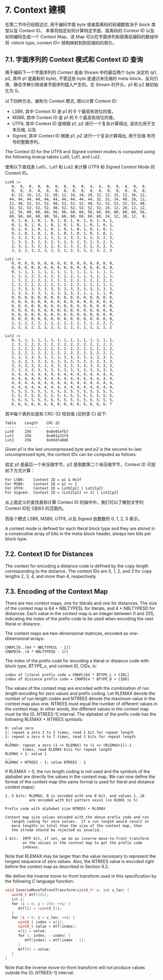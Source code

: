 # 7.  Context 建模

在第二节中已经叙述过, 用于编码字面 byte 或者距离码的前缀数取决于 block 类型以及 Context ID。 本章将指定如何计算特定字面、距离码的 Context ID 以及如何编码生成一个 Context Map，该 Map 可以在字面序列和距离前缀码的数组中将 &lt;block type, context ID&gt; 结构映射到到前缀码的索引。

## 7.1. 字面序列的 Context 模式和 Context ID 查询

用于编码下一个字面序列的 Context 是由 Stream 中的最后两个 byte 决定的 \(p1, p2, 其中 p1 是最新的 byte\), 不管这些 byte 是通过未压缩的 meta-block、反向引用、静态字典引用或者字面序列插入产生的。在 Stream 的开头，p1 和 p2 被初始化为 0。

以下四种方法，被称为 Context 模式, 用以计算 Context ID:

* LSB6, 其中  Context ID 是 p1 的 6 个最低有效位的值，
* MSB6, 其中 Context ID 是 p1 的 6 个最高有效位的值，
* UTF8, 其中 Context ID 是根据 p1, p2 进行一个复杂计算得出, 该优化用于文本压缩, 以及
* Signed, 其中 Context ID 根据 p1, p2 进行一个复杂计算得出, 用于压缩 有符号的整数序列。

The Context ID for the UTF8 and Signed context modes is computed using the following lookup tables Lut0, Lut1, and Lut2.

使用以下查找表 Lut0，Lut1 和 Lut2 来计算 UTF8 和 Signed Context Mode 的 Context ID。

```
Lut0 :=
   0,  0,  0,  0,  0,  0,  0,  0,  0,  4,  4,  0,  0,  4,  0,  0,
   0,  0,  0,  0,  0,  0,  0,  0,  0,  0,  0,  0,  0,  0,  0,  0,
   8, 12, 16, 12, 12, 20, 12, 16, 24, 28, 12, 12, 32, 12, 36, 12,
  44, 44, 44, 44, 44, 44, 44, 44, 44, 44, 32, 32, 24, 40, 28, 12,
  12, 48, 52, 52, 52, 48, 52, 52, 52, 48, 52, 52, 52, 52, 52, 48,
  52, 52, 52, 52, 52, 48, 52, 52, 52, 52, 52, 24, 12, 28, 12, 12,
  12, 56, 60, 60, 60, 56, 60, 60, 60, 56, 60, 60, 60, 60, 60, 56,
  60, 60, 60, 60, 60, 56, 60, 60, 60, 60, 60, 24, 12, 28, 12,  0,
   0, 1, 0, 1, 0, 1, 0, 1, 0, 1, 0, 1, 0, 1, 0, 1,
   0, 1, 0, 1, 0, 1, 0, 1, 0, 1, 0, 1, 0, 1, 0, 1,
   0, 1, 0, 1, 0, 1, 0, 1, 0, 1, 0, 1, 0, 1, 0, 1,
   0, 1, 0, 1, 0, 1, 0, 1, 0, 1, 0, 1, 0, 1, 0, 1,
   2, 3, 2, 3, 2, 3, 2, 3, 2, 3, 2, 3, 2, 3, 2, 3,
   2, 3, 2, 3, 2, 3, 2, 3, 2, 3, 2, 3, 2, 3, 2, 3,
   2, 3, 2, 3, 2, 3, 2, 3, 2, 3, 2, 3, 2, 3, 2, 3,
   2, 3, 2, 3, 2, 3, 2, 3, 2, 3, 2, 3, 2, 3, 2, 3

Lut1 :=
   0, 0, 0, 0, 0, 0, 0, 0, 0, 0, 0, 0, 0, 0, 0, 0,
   0, 0, 0, 0, 0, 0, 0, 0, 0, 0, 0, 0, 0, 0, 0, 0,
   0, 1, 1, 1, 1, 1, 1, 1, 1, 1, 1, 1, 1, 1, 1, 1,
   2, 2, 2, 2, 2, 2, 2, 2, 2, 2, 1, 1, 1, 1, 1, 1,
   1, 2, 2, 2, 2, 2, 2, 2, 2, 2, 2, 2, 2, 2, 2, 2,
   2, 2, 2, 2, 2, 2, 2, 2, 2, 2, 2, 1, 1, 1, 1, 1,
   1, 3, 3, 3, 3, 3, 3, 3, 3, 3, 3, 3, 3, 3, 3, 3,
   3, 3, 3, 3, 3, 3, 3, 3, 3, 3, 3, 1, 1, 1, 1, 0,
   0, 0, 0, 0, 0, 0, 0, 0, 0, 0, 0, 0, 0, 0, 0, 0,
   0, 0, 0, 0, 0, 0, 0, 0, 0, 0, 0, 0, 0, 0, 0, 0,
   0, 0, 0, 0, 0, 0, 0, 0, 0, 0, 0, 0, 0, 0, 0, 0,
   0, 0, 0, 0, 0, 0, 0, 0, 0, 0, 0, 0, 0, 0, 0, 0,
   0, 0, 0, 0, 0, 0, 0, 0, 0, 0, 0, 0, 0, 0, 0, 0,
   0, 0, 0, 0, 0, 0, 0, 0, 0, 0, 0, 0, 0, 0, 0, 0,
   2, 2, 2, 2, 2, 2, 2, 2, 2, 2, 2, 2, 2, 2, 2, 2,
   2, 2, 2, 2, 2, 2, 2, 2, 2, 2, 2, 2, 2, 2, 2, 2

Lut2 :=
   0, 1, 1, 1, 1, 1, 1, 1, 1, 1, 1, 1, 1, 1, 1, 1,
   2, 2, 2, 2, 2, 2, 2, 2, 2, 2, 2, 2, 2, 2, 2, 2,
   2, 2, 2, 2, 2, 2, 2, 2, 2, 2, 2, 2, 2, 2, 2, 2,
   2, 2, 2, 2, 2, 2, 2, 2, 2, 2, 2, 2, 2, 2, 2, 2,
   3, 3, 3, 3, 3, 3, 3, 3, 3, 3, 3, 3, 3, 3, 3, 3,
   3, 3, 3, 3, 3, 3, 3, 3, 3, 3, 3, 3, 3, 3, 3, 3,
   3, 3, 3, 3, 3, 3, 3, 3, 3, 3, 3, 3, 3, 3, 3, 3,
   3, 3, 3, 3, 3, 3, 3, 3, 3, 3, 3, 3, 3, 3, 3, 3,
   4, 4, 4, 4, 4, 4, 4, 4, 4, 4, 4, 4, 4, 4, 4, 4,
   4, 4, 4, 4, 4, 4, 4, 4, 4, 4, 4, 4, 4, 4, 4, 4,
   4, 4, 4, 4, 4, 4, 4, 4, 4, 4, 4, 4, 4, 4, 4, 4,
   4, 4, 4, 4, 4, 4, 4, 4, 4, 4, 4, 4, 4, 4, 4, 4,
   5, 5, 5, 5, 5, 5, 5, 5, 5, 5, 5, 5, 5, 5, 5, 5,
   5, 5, 5, 5, 5, 5, 5, 5, 5, 5, 5, 5, 5, 5, 5, 5,
   5, 5, 5, 5, 5, 5, 5, 5, 5, 5, 5, 5, 5, 5, 5, 5,
   6, 6, 6, 6, 6, 6, 6, 6, 6, 6, 6, 6, 6, 6, 6, 7
```

其中每个表的长度和  CRC-32 校验值 \(见附录 C\)  如下:

```
Table    Length    CRC-32
-----    ------    ------
Lut0     256       0x8e91efb7
Lut1     256       0xd01a32f4
Lut2     256       0x0dd7a0d6
```

Given p1 is the last uncompressed byte and p2 is the second-to-last uncompressed byte, the context IDs can be computed as follows:

给定 p1 是最后一个未压缩字节，p2 是倒数第二个未压缩字节，Context ID 可按如下方式计算：

```
For LSB6:    Context ID = p1 & 0x3f
For MSB6:    Context ID = p1 >> 2
For UTF8:    Context ID = Lut0[p1] | Lut1[p2]
For Signed:  Context ID = (Lut2[p1] << 3) | Lut2[p2]
```

从上面定义的查找表和计算 Context ID 的操作中，我们可以了解到文字的 Context ID在 0到63 的范围内。

而各个模式 LSB6, MSB6, UTF8, 以及 Signed 由整数的 0, 1, 2, 3 表示。

A context mode is defined for each literal block type and they are stored in a consecutive array of bits in the meta-block header, always two bits per block type.

## 7.2.  Context ID for Distances

The context for encoding a distance code is defined by the copy length corresponding to the distance.  The context IDs are 0, 1, 2, and 3 for copy lengths 2, 3, 4, and more than 4, respectively.

## 7.3.  Encoding of the Context Map

There are two context maps, one for literals and one for distances. The size of the context map is 64 \* NBLTYPESL for literals, and 4 \* NBLTYPESD for distances.  Each value in the context map is an integer between 0 and 255, indicating the index of the prefix code to be used when encoding the next literal or distance.

The context maps are two-dimensional matrices, encoded as one- dimensional arrays:

```
CMAPL[0..(64 * NBLTYPESL - 1)]
CMAPD[0..(4 * NBLTYPESD - 1)]
```

The index of the prefix code for encoding a literal or distance code with block type, BTYPE\_x, and context ID, CIDx, is:

```
index of literal prefix code = CMAPL[64 * BTYPE_L + CIDL]
index of distance prefix code = CMAPD[4 * BTYPE_D + CIDD]
```

The values of the context map are encoded with the combination of run length encoding for zero values and prefix coding.  Let RLEMAX denote the number of run length codes and NTREES denote the maximum value in the context map plus one.  NTREES must equal the number of different values in the context map; in other words, the different values in the context map must be the \[0..NTREES-1\] interval.  The alphabet of the prefix code has the following RLEMAX + NTREES symbols:

```
0: value zero
1: repeat a zero 2 to 3 times, read 1 bit for repeat length
2: repeat a zero 4 to 7 times, read 2 bits for repeat length
...
RLEMAX: repeat a zero (1 << RLEMAX) to (1 << (RLEMAX+1))-1
        times, read RLEMAX bits for repeat length
RLEMAX + 1: value 1
...
RLEMAX + NTREES - 1: value NTREES - 1
```

If RLEMAX = 0, the run length coding is not used and the symbols of the alphabet are directly the values in the context map.  We can now define the format of the context map \(the same format is used for literal and distance context maps\):

```
1..5 bits: RLEMAX, 0 is encoded with one 0 bit, and values 1..16
           are encoded with bit pattern xxxx1 (so 01001 is 5)

Prefix code with alphabet size NTREES + RLEMAX

Context map size values encoded with the above prefix code and run
   length coding for zero values.  If a run length would result in
   more lengths in total than the size of the context map, then
   the stream should be rejected as invalid.

1 bit:  IMTF bit, if set, we do an inverse move-to-front transform
        on the values in the context map to get the prefix code
        indexes.
```

Note that RLEMAX may be larger than the value necessary to represent the longest sequence of zero values.  Also, the NTREES value is encoded right before the context map as described in Section 9.2.

We define the inverse move-to-front transform used in this specification by the following C language function:

```cpp
void InverseMoveToFrontTransform(uint8_t* v, int v_len) {
   uint8_t mtf[256];
   int i;
   for (i = 0; i < 256; ++i) {
      mtf[i] = (uint8_t)i;
   }
   for (i = 0; i < v_len; ++i) {
      uint8_t index = v[i];
      uint8_t value = mtf[index];
      v[i] = value;
      for (; index; --index) {
         mtf[index] = mtf[index - 1];
      }
      mtf[0] = value;
   }
}
```

Note that the inverse move-to-front transform will not produce values outside the \[0..NTREES-1\] interval.

